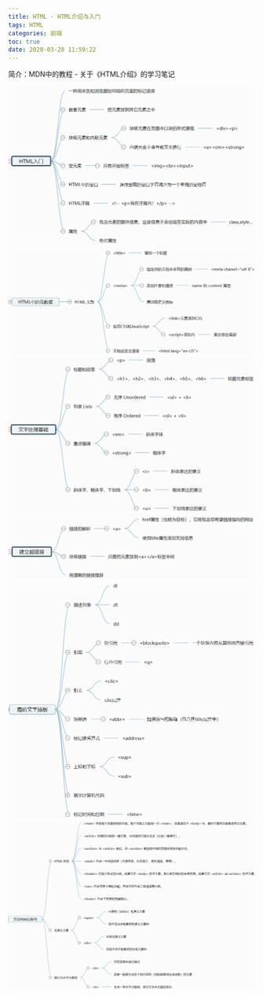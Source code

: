 ```yaml
---
title: HTML - HTML介绍与入门
tags: HTML
categories: 前端
toc: true
date: 2020-03-28 11:59:22
---
```

简介：MDN中的教程 - 关于《HTML介绍》的学习笔记

<!-- more -->

![HTML入门](https://raw.githubusercontent.com/codingbylch/Figure_bed_for_blog/master/img_for_blog/20200328120006.png)
![HTML元数据](https://raw.githubusercontent.com/codingbylch/Figure_bed_for_blog/master/img_for_blog/20200328120101.png)
![文字处理基础](https://raw.githubusercontent.com/codingbylch/Figure_bed_for_blog/master/img_for_blog/20200328120137.png)
![建立超链接](https://raw.githubusercontent.com/codingbylch/Figure_bed_for_blog/master/img_for_blog/20200328120238.png)
![高阶文字排版](https://raw.githubusercontent.com/codingbylch/Figure_bed_for_blog/master/img_for_blog/20200328120416.png)
![文档与网站架构](https://raw.githubusercontent.com/codingbylch/Figure_bed_for_blog/master/img_for_blog/20200328120531.png)